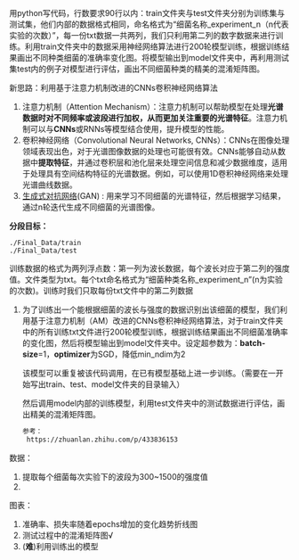 用python写代码，行数要求90行以内：train文件夹与test文件夹分别为训练集与测试集，他们内部的数据格式相同，命名格式为“细菌名称_experiment_n（n代表实验的次数）”，每一份txt数据一共两列，我们只利用第二列的数字数据来进行训练。利用train文件夹中的数据采用神经网络算法进行200轮模型训练，根据训练结果画出不同种类细菌的准确率变化图。将模型输出到model文件夹中，再利用测试集test内的例子对模型进行评估，画出不同细菌种类的精美的混淆矩阵图。



新思路：利用基于注意力机制改进的CNNs卷积神经网络算法

1. 注意力机制（Attention Mechanism）：注意力机制可以帮助模型在处理**光谱数据时对不同频率或波段进行加权，从而更加关注重要的光谱特征**。注意力机制可以与**CNNs**或RNNs等模型结合使用，提升模型的性能。
2. 卷积神经网络（Convolutional Neural Networks, CNNs）：CNNs在图像处理领域表现出色，对于光谱图像数据的处理也可能很有效。CNNs能够自动从数据中**提取特征**，并通过卷积层和池化层来处理空间信息和减少数据维度，适用于处理具有空间结构特征的光谱数据。例如，可以使用1D卷积神经网络来处理光谱曲线数据。
3. [生成式对抗网络](https://zhuanlan.zhihu.com/p/39398823)(GAN) : 用来学习不同细菌的光谱特征，然后根据学习结果，通过n轮迭代生成不同细菌的光谱图像。







**分段目标：**

```
./Final_Data/train
./Final_Data/test
```

训练数据的格式为两列浮点数：第一列为波长数据，每个波长对应于第二列的强度值。文件类型为txt。每个txt命名格式为“细菌种类名称_experiment_n”(n为实验的次数)。训练时我们只取每份txt文件中的第二列数据

1. ​	为了训练出一个能根据细菌的波长与强度的数据识别出该细菌的模型，我们利用基于注意力机制（AM）改进的CNNs卷积神经网络算法，对于train文件夹中的所有训练txt文件进行200轮模型训练，根据训练结果画出不同细菌准确率的变化图，然后将模型输出到model文件夹中。设定超参数为：**batch-size**=1，**optimizer**为SGD，降低min_ndim为2

   ​	该模型可以重复被该代码调用，在已有模型基础上进一步训练。（需要在一开始写出train、test、model文件夹的目录输入）

   ​	然后调用model内部的训练模型，利用test文件夹中的测试数据进行评估，画出精美的混淆矩阵图。

   ```html
   参考：
   	https://zhuanlan.zhihu.com/p/433836153
   ```

   

数据：

1. 提取每个细菌每次实验下的波段为300~1500的强度值
2. 



图表：

1. 准确率、损失率随着epochs增加的变化趋势折线图
2. 测试过程中的混淆矩阵图√
3. (**难**)利用训练出的模型

